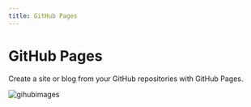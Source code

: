```yaml
---
title: GitHub Pages
---
```


# GitHub Pages
Create a site or blog from your GitHub repositories with GitHub Pages.

![gihubimages](https://github.com/Yara-ib/skills-github-pages/assets/138696385/8f8b8b03-9e1f-40ac-82af-9b530338de8c)
